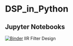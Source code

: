 # DSP_in_Python

## Jupyter Notebooks
[![Binder](https://mybinder.org/badge_logo.svg)](https://mybinder.org/v2/gh/bepepa/DSP_in_Python/main?filepath=IIR_Filter_Design.ipynb) IIR Filter Design
